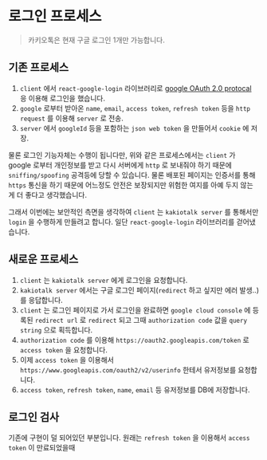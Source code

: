 # 로그인 프로세스

> 카키오톡은 현재 구글 로그인 1개만 가능합니다.

## 기존 프로세스

1. `client` 에서 `react-google-login` 라이브러리로 [google OAuth 2.0 protocal](https://developers.google.com/identity/protocols/oauth2) 응 이용해 로그인을 했습니다.
2. `google` 로부터 받아온 `name`, `email`, `access token`, `refresh token` 등을 `http request` 를 이용해 `server` 로 전송.
3. `server` 에서 `googleId` 등을 포함하는 `json web token` 을 만들어서 `cookie` 에 저장.

물론 로그인 기능자체는 수행이 됩니다만, 위와 같은 프로세스에서는 `client` 가 google 로부터 개인정보를 받고 다시 서버에게 `http` 로 보내줘야 하기 때문에 `sniffing/spoofing` 공격등에 당할 수 있습니다. 물론 배포된 페이지는 인증서를 통해 `https` 통신을 하기 때문에 어느정도 안전은 보장되지만 위험한 여지를 아예 두지 않는게 더 좋다고 생각했습니다.

그래서 이번에는 보안적인 측면을 생각하여 `client` 는 `kakiotalk server` 를 통해서만 `login` 을 수행하게 만들려고 합니다. 일단 `react-google-login` 라이브러리를 걷어냈습니다.

## 새로운 프로세스

1. `client` 는 `kakiotalk server` 에게 로그인을 요청합니다.
2. `kakiotalk server` 에서는 구글 로그인 페이지(`redirect` 하고 싶지만 에러 발생..)를 응답합니다.
3. `client` 는 로그인 페이지로 가서 로그인을 완료하면 `google cloud console` 에 등록된 `redirect url` 로 `redirect` 되고 그때 `authorization code` 값을 `query string` 으로 획득합니다.
4. `authorization code` 를 이용해 `https://oauth2.googleapis.com/token` 로 `access token` 을 요청합니다.
5. 이제 `access token` 을 이용해서 `https://www.googleapis.com/oauth2/v2/userinfo` 한테서 유저정보를 요청합니다.
6. `access token`, `refresh token`, `name`, `email` 등 유저정보를 DB에 저장합니다.

## 로그인 검사

기존에 구현이 덜 되어있던 부분입니다. 원래는 `refresh token` 을 이용해서 `access token` 이 만료되었을때

$$
$$
